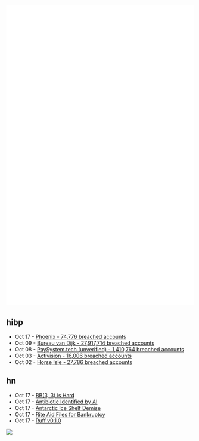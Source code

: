 ![Metrics](https://raw.githubusercontent.com/phixion/phixion/master/metrics.svg)

## hibp

<!--
for https://github.com/phixion/phixion/blob/main/.github/workflows/feeds.yml
-->
<!--START_SECTION:haveibeenpwnd-->
- Oct 17 - [Phoenix - 74,776 breached accounts](https://haveibeenpwned.com/PwnedWebsites#Phoenix)
- Oct 09 - [Bureau van Dijk - 27,917,714 breached accounts](https://haveibeenpwned.com/PwnedWebsites#BVD)
- Oct 08 - [PaySystem.tech (unverified) - 1,410,764 breached accounts](https://haveibeenpwned.com/PwnedWebsites#PaySystemTech)
- Oct 03 - [Activision - 16,006 breached accounts](https://haveibeenpwned.com/PwnedWebsites#Activision)
- Oct 02 - [Horse Isle - 27,786 breached accounts](https://haveibeenpwned.com/PwnedWebsites#HorseIsle)
<!--END_SECTION:haveibeenpwnd-->

## hn

<!--
for https://github.com/phixion/phixion/blob/main/.github/workflows/feeds.yml
-->
<!--START_SECTION:hn-->
- Oct 17 - [BB(3, 3) is Hard](https://www.sligocki.com//2023/10/16/bb-3-3-is-hard.html)
- Oct 17 - [Antibiotic Identified by AI](https://www.nature.com/articles/s41589-023-01448-6)
- Oct 17 - [Antarctic Ice Shelf Demise](https://www.esa.int/Applications/Observing_the_Earth/Copernicus/Sentinel-1/Antarctic_ice_shelf_demise)
- Oct 17 - [Rite Aid Files for Bankruptcy](https://www.cbsnews.com/news/rite-aid-bankruptcy-opioids-lawsuits/)
- Oct 17 - [Ruff v0.1.0](https://astral.sh/blog/ruff-v0.1.0)
<!--END_SECTION:hn-->

<!--
for https://yhype.me
-->
![](https://hit.yhype.me/github/profile?user_id=13013670)

